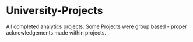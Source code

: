 # University-Projects
All completed analytics projects.
Some Projects were group based - proper acknowledgements made within projects.

